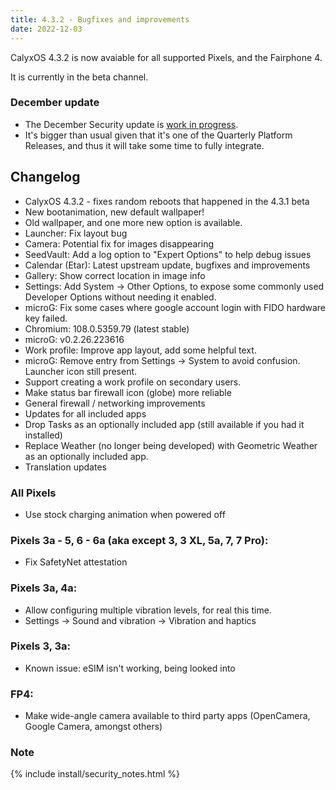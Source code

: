 ```yaml
---
title: 4.3.2 - Bugfixes and improvements
date: 2022-12-03
---
```


CalyxOS 4.3.2 is now avaiable for all supported Pixels, and the Fairphone 4.

It is currently in the beta channel.

### December update
* The December Security update is [work in progress](https://review.calyxos.org/q/topic:dec22).
* It's bigger than usual given that it's one of the Quarterly Platform Releases, and thus it will take some time to fully integrate.

## Changelog
* CalyxOS 4.3.2 - fixes random reboots that happened in the 4.3.1 beta
* New bootanimation, new default wallpaper!
* Old wallpaper, and one more new option is available.
* Launcher: Fix layout bug
* Camera: Potential fix for images disappearing
* SeedVault: Add a log option to "Expert Options" to help debug issues
* Calendar (Etar): Latest upstream update, bugfixes and improvements
* Gallery: Show correct location in image info
* Settings: Add System -> Other Options, to expose some commonly used Developer Options without needing it enabled.
* microG: Fix some cases where google account login with FIDO hardware key failed.
* Chromium: 108.0.5359.79 (latest stable)
* microG: v0.2.26.223616
* Work profile: Improve app layout, add some helpful text.
* microG: Remove entry from Settings -> System to avoid confusion. Launcher icon still present.
* Support creating a work profile on secondary users.
* Make status bar firewall icon (globe) more reliable
* General firewall / networking improvements
* Updates for all included apps
* Drop Tasks as an optionally included app (still available if you had it installed)
* Replace Weather (no longer being developed) with Geometric Weather as an optionally included app.
* Translation updates

### All Pixels
* Use stock charging animation when powered off

### Pixels 3a - 5, 6 - 6a (aka except 3, 3 XL, 5a, 7, 7 Pro):
* Fix SafetyNet attestation

### Pixels 3a, 4a:
* Allow configuring multiple vibration levels, for real this time.
* Settings -> Sound and vibration -> Vibration and haptics

### Pixels 3, 3a:
* Known issue: eSIM isn't working, being looked into

### FP4:
* Make wide-angle camera available to third party apps (OpenCamera, Google Camera, amongst others)

### Note

{% include install/security_notes.html %}
